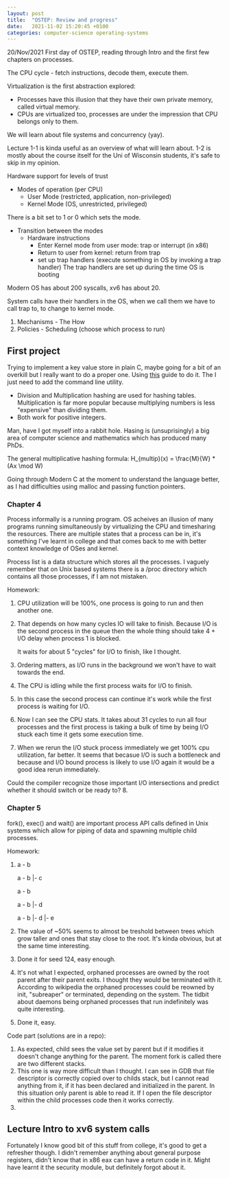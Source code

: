 ```yaml
---
layout: post
title:  "OSTEP: Review and progress"
date:   2021-11-02 15:20:45 +0100
categories: computer-science operating-systems
---
```


20/Nov/2021
First day of OSTEP, reading through Intro and the first few chapters on processes.

The CPU cycle - fetch instructions, decode them, execute them.

Virtualization is the first abstraction explored:
* Processes have this illusion that they have their own private memory, called virtual memory.
* CPUs are virtualized too, processes are under the impression that CPU belongs only to them.

We will learn about file systems and concurrency (yay).

Lecture 1-1 is kinda useful as an overview of what will learn about.
1-2 is mostly about the course itself for the Uni of Wisconsin students, it's safe to skip in my opinion.

Hardware support for levels of trust
- Modes of operation (per CPU)
    * User Mode (restricted, application, non-privileged)
    * Kernel Mode (OS, unrestricted, privileged)

There is a bit set to 1 or 0 which sets the mode.

- Transition between the modes
    * Hardware instructions
        * Enter Kernel mode from user mode: trap or interrupt (in x86)
        * Return to user from kernel: return from trap
        * set up trap handlers (execute something in OS by invoking a trap handler)
          The trap handlers are set up during the time OS is booting

Modern OS has about 200 syscalls, xv6 has about 20.

System calls have their handlers in the OS, when we call them we have to call trap to, to change to kernel mode.

1. Mechanisms - The How
2. Policies - Scheduling (choose which process to run)

## First project

Trying to implement a key value store in plain C, maybe going for a bit of an overkill but I really want to do a proper one.
Using [this](https://www.andreinc.net/2021/10/02/implementing-hash-tables-in-c-part-1) guide to do it. The I just need to add the command line utility.

* Division and Multiplication hashing are used for hashing tables. Multiplication is far more popular because multiplying numbers is less "expensive" than dividing them.
* Both work for positive integers.

Man, have I got myself into a rabbit hole. Hasing is (unsuprisingly) a big area of computer science and mathematics which has produced many PhDs.

The general multiplicative hashing formula:
H_{multip}(x) = \frac{M}{W} * (Ax \mod W)

Going through Modern C at the moment to understand the language better, as I had difficulties using malloc and passing function pointers.

### Chapter 4
Process informally is a running program.
OS acheives an illusion of many programs running simultaneously by virtualizing the CPU and timesharing the resources.
There are multiple states that a process can be in, it's something I've learnt in college and that comes back to me with better context knowledge of OSes and kernel.

Process list is a data structure which stores all the processes. I vaguely remember that on Unix based systems there is a /proc directory which contains all those processes, if I am not mistaken.

Homework:
1. CPU utilization will be 100%, one process is going to run and then another one.
2. That depends on how many cycles IO will take to finish. Because I/O is the second process in the queue then the whole thing should take 4 + I/O delay when process 1 is blocked. 

    It waits for about 5 "cycles" for I/O to finish, like I thought.

3. Ordering matters, as I/O runs in the background we won't have to wait towards the end.
4. The CPU is idling while the first process waits for I/O to finish.
5. In this case the second process can continue it's work while the first process is waiting for I/O.
6. Now I can see the CPU stats. It takes about 31 cycles to run all four processes and the first process is taking a bulk of time by being I/O stuck each time it gets some execution time.
7. When we rerun the I/O stuck process immediately we get 100% cpu utilization, far better. It seems that becasue I/O is such a bottleneck and because and I/O bound process is likely to use I/O again it would be a good idea rerun immediately.

Could the compiler recognize those important I/O intersections and predict whether it should switch or be ready to?
8. 

### Chapter 5
fork(), exec() and wait() are important process API calls defined in Unix systems which allow for piping of data and spawning multiple child processes.

Homework:
1.  a - b

    a  - b
      |- c

    a - b

    a  - b
      |- d

    a  - b
      |- d
      |- e
2. The value of ~50% seems to almost be treshold between trees which grow taller and ones that stay close to the root. It's kinda obvious, but at the same time interesting.
3. Done it for seed 124, easy enough.
4. It's not what I expected, orphaned processes are owned by the root parent after their parent exits. I thought they would be terminated with it.
According to wikipedia the orphaned processes could be reowned by init, "subreaper" or terminated, depending on the system. The tidbit about daemons being orphaned processes that run indefinitely was quite interesting.
5. Done it, easy.

Code part (solutions are in a repo):
1. As expected, child sees the value set by parent but if it modifies it doesn't change anything for the parent. The moment fork is called there are two different stacks.
2. This one is way more difficult than I thought. I can see in GDB that file descriptor is correctly copied over to childs stack, but I cannot read anything from it, if it has been declared and initialized in the parent. In this situation only parent is able to read it. If I open the file descriptor within the child processes code then it works correctly.
3. 
## Lecture Intro to xv6 system calls
Fortunately I know good bit of this stuff from college, it's good to get a refresher though.
I didn't remember anything about general purpose registers, didn't know that in x86 eax can have a return code in it. Might have learnt it the security module, but definitely forgot about it.